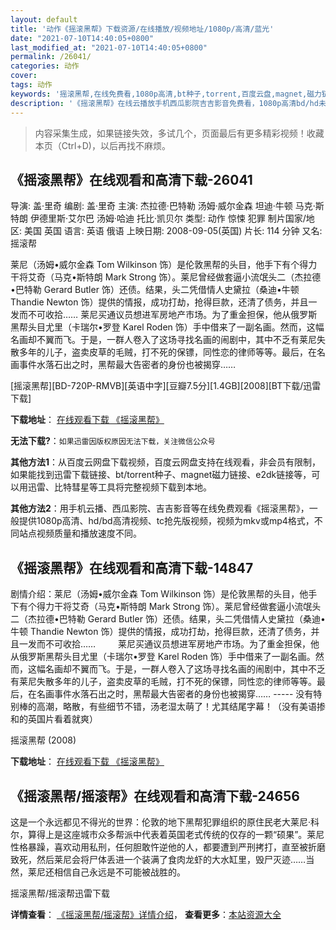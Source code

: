 ```yaml
---
layout: default
title: '动作《摇滚黑帮》下载资源/在线播放/视频地址/1080p/高清/蓝光'
date: "2021-07-10T14:40:05+0800"
last_modified_at: "2021-07-10T14:40:05+0800"
permalink: /26041/
categories: 动作
cover:
tags: 动作
keywords: '摇滚黑帮,在线免费看,1080p高清,bt种子,torrent,百度云盘,magnet,磁力链,迅雷下载资源'
description: '《摇滚黑帮》在线云播放手机西瓜影院吉吉影音免费看，1080p高清bd/hd未删减完整版和tc抢先枪版，mkv/mp4格式，附带bt/torrent种子、magnet/磁力链、百度云盘、网盘资源迅雷下载链接'
---
```


>内容采集生成，如果链接失效，多试几个，页面最后有更多精彩视频！收藏本页（Ctrl+D)，以后再找不麻烦。


## 《摇滚黑帮》在线观看和高清下载-26041

导演: 盖·里奇 编剧: 盖·里奇 主演: 杰拉德·巴特勒 汤姆·威尔金森 坦迪·牛顿 马克·斯特朗 伊德里斯·艾尔巴 汤姆·哈迪 托比·凯贝尔 类型: 动作 惊悚 犯罪 制片国家/地区: 美国 英国 语言: 英语 俄语 上映日期: 2008-09-05(英国) 片长: 114 分钟 又名: 摇滚帮

莱尼（汤姆•威尔金森 Tom Wilkinson 饰）是伦敦黑帮的头目，他手下有个得力干将艾奇（马克•斯特朗 Mark Strong 饰）。莱尼曾经做套逼小流氓头二（杰拉德•巴特勒 Gerard Butler 饰）还债。结果，头二凭借情人史黛拉（桑迪•牛顿 Thandie Newton 饰）提供的情报，成功打劫，抢得巨款，还清了债务，并且一发而不可收拾…… 莱尼买通议员想进军房地产市场。为了重金担保，他从俄罗斯黑帮头目尤里（卡瑞尔•罗登 Karel Roden 饰）手中借来了一副名画。然而，这幅名画却不翼而飞。于是，一群人卷入了这场寻找名画的闹剧中，其中不乏有莱尼失散多年的儿子，盗卖皮草的毛贼，打不死的保镖，同性恋的律师等等。最后，在名画事件水落石出之时，黑帮最大告密者的身份也被揭穿……


[摇滚黑帮][BD-720P-RMVB][英语中字][豆瓣7.5分][1.4GB][2008][BT下载/迅雷下载]

**下载地址**： [在线观看下载 《摇滚黑帮》](https://www.btdx8.com/torrent/rocknrolla_2008.html) 


**无法下载?**：`如果迅雷因版权原因无法下载，关注微信公众号 `

**其他方法1**：从百度云网盘下载视频，百度云网盘支持在线观看，非会员有限制，如果能找到迅雷下载链接、bt/torrent种子、magnet磁力链接、e2dk链接等，可以用迅雷、比特彗星等工具将完整视频下载到本地。

**其他方法2**：用手机云播、西瓜影院、吉吉影音等在线免费观看《摇滚黑帮》，一般提供1080p高清、hd/bd高清视频、tc抢先版视频，视频为mkv或mp4格式，不同站点视频质量和播放速度不同。


## 《摇滚黑帮》在线观看和高清下载-14847

剧情介绍：莱尼（汤姆•威尔金森 Tom Wilkinson 饰）是伦敦黑帮的头目，他手下有个得力干将艾奇（马克•斯特朗 Mark Strong 饰）。莱尼曾经做套逼小流氓头二（杰拉德•巴特勒 Gerard Butler 饰）还债。结果，头二凭借情人史黛拉（桑迪•牛顿 Thandie Newton 饰）提供的情报，成功打劫，抢得巨款，还清了债务，并且一发而不可收拾……  　　莱尼买通议员想进军房地产市场。为了重金担保，他从俄罗斯黑帮头目尤里（卡瑞尔•罗登 Karel Roden 饰）手中借来了一副名画。然而，这幅名画却不翼而飞。于是，一群人卷入了这场寻找名画的闹剧中，其中不乏有莱尼失散多年的儿子，盗卖皮草的毛贼，打不死的保镖，同性恋的律师等等。最后，在名画事件水落石出之时，黑帮最大告密者的身份也被揭穿…… ----- 没有特别棒的高潮，略散，有些细节不错，汤老湿太萌了！尤其结尾字幕！（没有美语掺和的英国片看着就爽）


摇滚黑帮 (2008)

**下载地址**： [在线观看下载 《摇滚黑帮》](https://www.btbtdy.me/btdy/dy4979.html) 


## 《摇滚黑帮/摇滚帮》在线观看和高清下载-24656

这是一个永远都见不得光的世界：伦敦的地下黑帮犯罪组织的原住民老大莱尼·科尔，算得上是这座城市众多帮派中代表着英国老式传统的仅存的一颗&ldquo;硕果”。莱尼性格暴躁，喜欢动用私刑，任何胆敢忤逆他的人，都要遭到严刑拷打，直至被折磨致死，然后莱尼会将尸体丢进一个装满了食肉龙虾的大水缸里，毁尸灭迹……当然，莱尼还相信自己永远是不可能被战胜的。


摇滚黑帮/摇滚帮迅雷下载

**详情查看**： [《摇滚黑帮/摇滚帮》详情介绍](/movie/24656/)， **查看更多**：[本站资源大全](/movie/t/all/)

